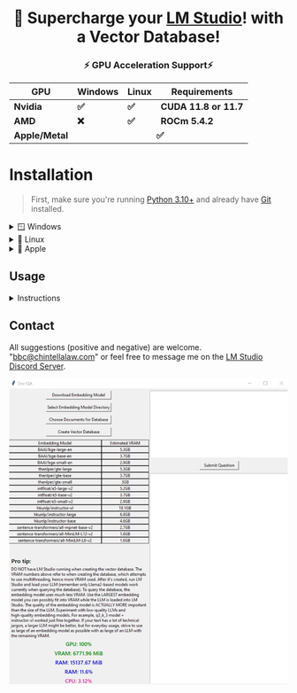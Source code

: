 <a name="top"></a>

<div align="center">
  <h1>🚀 Supercharge your <a href="https://lmstudio.ai/">LM Studio</a>! with a Vector Database!</h1>
</div>

<!-- GPU Acceleration Support Table -->

<div align="center">
  <h3>⚡ GPU Acceleration Support⚡
  <table>
    <thead>
      <tr>
        <th>GPU</th>
        <th>Windows</th>
        <th>Linux</th>
        <th>Requirements</th>
      </tr>
    </thead>
    <tbody>
      <tr>
        <td>Nvidia</td>
        <td>✅</td>
        <td>✅</td>
        <td>CUDA 11.8 or 11.7</td>
      </tr>
      <tr>
        <td>AMD</td>
        <td>❌</td>
        <td>✅</td>
        <td>ROCm 5.4.2</td>
      </tr>
      <tr>
        <td>Apple/Metal</td>
        <td colspan="3" align="center"> ✅ </td>
      </tr>
    </tbody>
  </table></h3>
</div>

# Installation

> First, make sure you're running [Python 3.10+](https://www.python.org/downloads/release/python-31011/) and already have [Git](https://git-scm.com/downloads) installed.
<details>
  <summary>🪟 Windows</summary>
  
### Step 1 - GPU Acceleration Software
* Nvidia GPUs ➜ install [CUDA 11.8](https://developer.nvidia.com/cuda-11-8-0-download-archive)
* AMD GPUs
    > Unfortuantely, PyTorch does not currently support AMD GPUs on Windows (only Linux).

### Step 2 - Obtain Repository
* Download the ZIP file containing the latest release for my repository.
* Unzip and place this folder anywhere you want on your computer.

### Step 3 - Virtual Environment
* Open the folder containing my repository files
* Create a command prompt and create a virtual environment with this command:
```
python -m venv .
```
* Then "activate" the virtual environment:
```
.\Scripts\activate
```

### Step 4 - Upgrade pip
```
python -m pip install --upgrade pip
```

### Step 5 - Install PyTorch
> If you're NOT using GPU acceleration use this instead: ```pip install torch torchvision torchaudio```
* Nvidia GPUs:
```
pip install torch torchvision torchaudio --index-url https://download.pytorch.org/whl/cu118
```
> PyTorch does not currently support AMD GPUs on Windows (only Linux).

### Step 6 - Doublecheck GPU-Acceleration
```
python check_gpu.py
```

### Step 7 - Install Dependencies
```
pip install -r requirements.txt
```
</details>

<details>
  <summary>🐧 Linux</summary>

### Step 1 - GPU Acceleration Software
  * Nvidia GPUs ➜ install [CUDA 11.8](https://developer.nvidia.com/cuda-11-8-0-download-archive)
  * AMD GPUs ➜ install ROCm version 5.4.2 according to the instructions [HERE](https://rocmdocs.amd.com/en/latest/deploy/linux/quick_start.html) and [HERE](https://rocmdocs.amd.com/en/latest/deploy/linux/index.html)
  * 
### Step 2 - Obtain Repository
* Download the ZIP file containing the latest release for my repository.  Inside the ZIP file is a folder holding my repository.  Unzip and place this folder anywhere you want on your computer.

### Step 3 - Virtual Environment
* Open the folder containing my repository files
* Create a command prompt and create a virtual environment with this command:
```
python -m venv .
```
* Then activate the virtual environment:
```
.\Scripts\activate
```

### Step 4 - Update Pip
```
python -m pip install --upgrade pip
```
### Step 5 - Install PyTorch
> If you're NOT using GPU acceleration: ```pip install torch torchvision torchaudio --index-url https://download.pytorch.org/whl/cpu```
* For Nvidia GPUs:
```
pip install torch torchvision torchaudio --index-url https://download.pytorch.org/whl/cu118
```
* For AMD GPUs:
```
pip install torch torchvision torchaudio --index-url https://download.pytorch.org/whl/rocm5.4.2
```

### Step 6 - Doublecheck GPU-acceleration
```
python check_gpu.py
```
### Step 7 - Install Dependencies
```
pip install -r requirements.txt
```
</details>

<details>
  <summary>🍎 Apple</summary>

### Step 1 - GPU Acceleration Software
* Install [Xcode Command Line Tools](https://www.makeuseof.com/install-xcode-command-line-tools/).
* Macs ship with Metal/MPS as part of the OS, so no need to install CUDA or ROCm like with Nvidia and AMD GPUs, respectively ([comparison to a 5950x and RTX 3090](https://explosion.ai/blog/metal-performance-shaders)).
* 
### Step 2 - Obtain Repository
* Download the ZIP file containing the latest release for my repository.  Inside the ZIP file is a folder holding my repository.  Unzip and place this folder anywhere you want on your computer.

### Step 3 - Virtual Environment
* Open the folder containing my repository files
* Create a terminal window and create a virtual environment with this command:
```
python3 -m venv .
```
* Then activate the virtual environment:
```
source bin/activate
```
### Step 5 - Update Pip
```
python3 -m pip install --upgrade pip
```
### Step 6 - Install PyTorch
```
pip3 install torch torchvision torchaudio
```
### Step 7 - Doublecheck Metal/MPS-acceleration
```
python3 check_gpu.py
```
### Step 8 - Install Dependencies
```
pip3 install -r requirements.txt
```
</details>

## Usage
<details>
  <summary>Instructions</summary>
  
### Step 1 - Virtual Environment
> For Macs the preferred command is ```python3 gui.py```
* Open a command prompt within my repository folder and activate the virtual environment:
```
python gui.py
```
### Step 2 "Download Embedding Model"
* Choose a model to download using "Git."
    > You must wait until the download is complete AND unpacked before trying to create the database.

### Step 3 - "Select Embedding Model Directory"
* Selects the directory containing the model you want to use.
    > After you've downloaded more than one model you can test out different embedding models by clicking this again.

### Step 4 - "Choose Documents for Database"
* Select one or more files to include in the database.
> Current supported file types: pdf, docx, txt, json, enex, eml, msg, csv, xls, xlsx.<BR><BR>
> NOTE: You can always remove files from the "Docs_for_DB" folder, but you must recreate the vector database if you don't want them included in the new database.

### Step 5 - "Create Vector Database."
* You should see GPU usage spike.  After the spike, the program still needs to save the database to disk ("persist").  You must wait for this to complete before attempt to query the database.
    >You can look at the command prompt window to see exactly when the database is successfully "persisted."

### Step 6 - LM Studio
* Open LM Studio and load a model
    > Only Llama2-based models are currently supported.
* Click "Start Server" in the server tab.
* Within my program, type your question in the box and submit.
    >If you don't minimize LM Studio in this process you can actually see it being fed your question and the database results!
</details>

## Contact

All suggestions (positive and negative) are welcome.  "bbc@chintellalaw.com" or feel free to message me on the [LM Studio Discord Server](https://discord.gg/aPQfnNkxGC).

<div align="center">
  <img src="https://github.com/BBC-Esq/ChromaDB-Plugin-for-LM-Studio/raw/main/example.png" alt="Example Image">
</div>
